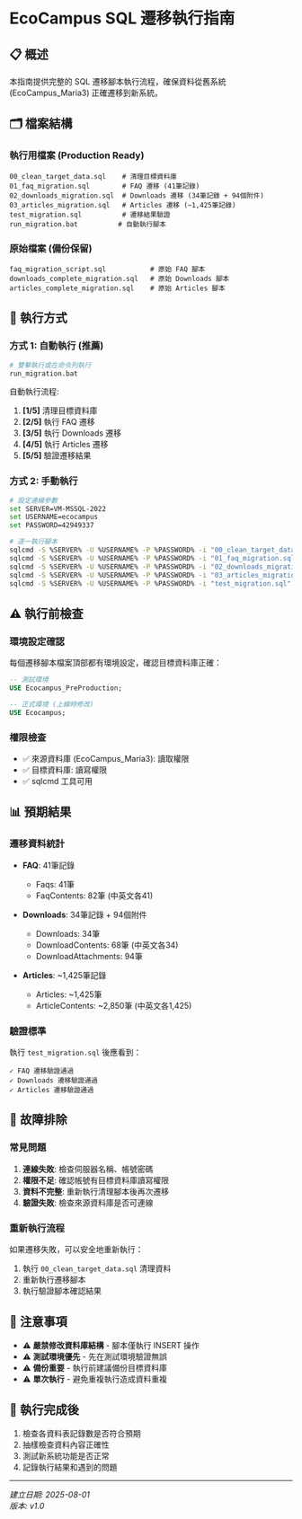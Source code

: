 # EcoCampus SQL 遷移執行指南

## 📋 概述

本指南提供完整的 SQL 遷移腳本執行流程，確保資料從舊系統 (EcoCampus_Maria3) 正確遷移到新系統。

## 🗂️ 檔案結構

### 執行用檔案 (Production Ready)
```
00_clean_target_data.sql    # 清理目標資料庫
01_faq_migration.sql        # FAQ 遷移 (41筆記錄)
02_downloads_migration.sql  # Downloads 遷移 (34筆記錄 + 94個附件)
03_articles_migration.sql   # Articles 遷移 (~1,425筆記錄)
test_migration.sql          # 遷移結果驗證
run_migration.bat          # 自動執行腳本
```

### 原始檔案 (備份保留)
```
faq_migration_script.sql           # 原始 FAQ 腳本
downloads_complete_migration.sql   # 原始 Downloads 腳本  
articles_complete_migration.sql    # 原始 Articles 腳本
```

## 🚀 執行方式

### 方式 1: 自動執行 (推薦)
```bash
# 雙擊執行或在命令列執行
run_migration.bat
```

自動執行流程:
1. **[1/5]** 清理目標資料庫
2. **[2/5]** 執行 FAQ 遷移
3. **[3/5]** 執行 Downloads 遷移  
4. **[4/5]** 執行 Articles 遷移
5. **[5/5]** 驗證遷移結果

### 方式 2: 手動執行
```bash
# 設定連線參數
set SERVER=VM-MSSQL-2022
set USERNAME=ecocampus
set PASSWORD=42949337

# 逐一執行腳本
sqlcmd -S %SERVER% -U %USERNAME% -P %PASSWORD% -i "00_clean_target_data.sql"
sqlcmd -S %SERVER% -U %USERNAME% -P %PASSWORD% -i "01_faq_migration.sql"
sqlcmd -S %SERVER% -U %USERNAME% -P %PASSWORD% -i "02_downloads_migration.sql"
sqlcmd -S %SERVER% -U %USERNAME% -P %PASSWORD% -i "03_articles_migration.sql"
sqlcmd -S %SERVER% -U %USERNAME% -P %PASSWORD% -i "test_migration.sql"
```

## ⚠️ 執行前檢查

### 環境設定確認
每個遷移腳本檔案頂部都有環境設定，確認目標資料庫正確：

```sql
-- 測試環境
USE Ecocampus_PreProduction;

-- 正式環境 (上線時修改)
USE Ecocampus;
```

### 權限檢查
- ✅ 來源資料庫 (EcoCampus_Maria3): 讀取權限
- ✅ 目標資料庫: 讀寫權限
- ✅ sqlcmd 工具可用

## 📊 預期結果

### 遷移資料統計
- **FAQ**: 41筆記錄
  - Faqs: 41筆
  - FaqContents: 82筆 (中英文各41)
  
- **Downloads**: 34筆記錄 + 94個附件
  - Downloads: 34筆
  - DownloadContents: 68筆 (中英文各34)
  - DownloadAttachments: 94筆
  
- **Articles**: ~1,425筆記錄
  - Articles: ~1,425筆
  - ArticleContents: ~2,850筆 (中英文各1,425)

### 驗證標準
執行 `test_migration.sql` 後應看到：
```
✓ FAQ 遷移驗證通過
✓ Downloads 遷移驗證通過  
✓ Articles 遷移驗證通過
```

## 🔧 故障排除

### 常見問題
1. **連線失敗**: 檢查伺服器名稱、帳號密碼
2. **權限不足**: 確認帳號有目標資料庫讀寫權限
3. **資料不完整**: 重新執行清理腳本後再次遷移
4. **驗證失敗**: 檢查來源資料庫是否可連線

### 重新執行流程
如果遷移失敗，可以安全地重新執行：
1. 執行 `00_clean_target_data.sql` 清理資料
2. 重新執行遷移腳本
3. 執行驗證腳本確認結果

## 📝 注意事項

- ⚠️ **嚴禁修改資料庫結構** - 腳本僅執行 INSERT 操作
- ⚠️ **測試環境優先** - 先在測試環境驗證無誤
- ⚠️ **備份重要** - 執行前建議備份目標資料庫
- ⚠️ **單次執行** - 避免重複執行造成資料重複

## 🎯 執行完成後

1. 檢查各資料表記錄數是否符合預期
2. 抽樣檢查資料內容正確性
3. 測試新系統功能是否正常
4. 記錄執行結果和遇到的問題

---

*建立日期: 2025-08-01*  
*版本: v1.0*